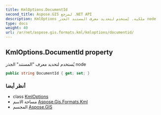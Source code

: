 ```yaml
---
title: KmlOptions.DocumentId
second_title: Aspose.GIS لمرجع .NET API
description: KmlOptions ملكية. يُستخدم لتحديد معرف المستند الجذر node
type: docs
weight: 40
url: /ar/net/aspose.gis.formats.kml/kmloptions/documentid/
---
```

## KmlOptions.DocumentId property

يُستخدم لتحديد معرف "المستند" الجذر node

```csharp
public string DocumentId { get; set; }
```

### أنظر أيضا

* class [KmlOptions](../)
* مساحة الاسم [Aspose.Gis.Formats.Kml](../../kmloptions/)
* المجسم [Aspose.GIS](../../../)


